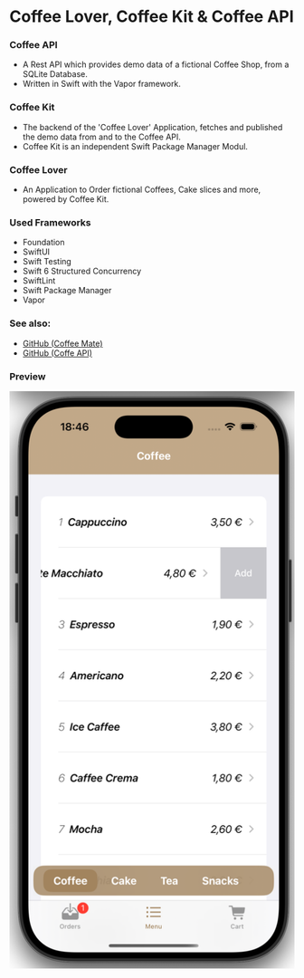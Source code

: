 # Coffee Lover, Coffee Kit & Coffee API

### Coffee API 

- A Rest API which provides demo data of a fictional Coffee Shop, from a SQLite Database.
- Written in Swift with the Vapor framework.

### Coffee Kit

- The backend of the 'Coffee Lover' Application, fetches and published the demo data from and to the Coffee API.
- Coffee Kit is an independent Swift Package Manager Modul.
### Coffee Lover

 - An Application to Order fictional Coffees, Cake slices and more, powered by Coffee Kit.

### Used Frameworks

 - Foundation
 - SwiftUI
 - Swift Testing
 - Swift 6 Structured Concurrency
 - SwiftLint
 - Swift Package Manager
 - Vapor

### See also:

 - [GitHub (Coffee Mate)](https://github.com/CodebyCR/coffee-mate)
 - [GitHub (Coffe API)](https://github.com/CodebyCR/Coffee-API)

### Preview

![Coffee Lover Preview](https://github.com/CodebyCR/coffee-lover/blob/main/Preview/Pasted%20image%2020250316184620.png)
